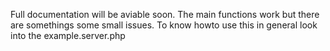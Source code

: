 Full documentation will be aviable soon.
The main functions work but there are somethings some small issues.
To know howto use this in general look into the example.server.php
